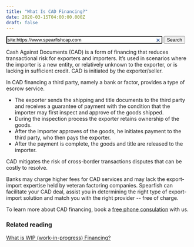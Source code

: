 ```yaml
---
title: "What Is CAD Financing?"
date: 2020-03-15T04:00:00.000Z
draft: false
---
```


<form action="https://www.google.com/search" method="get">
  <input type="search" name="q" value="site:https://www.spearfishcap.com " autofocus size="50">
  <input type="submit" value="Search">
</form>

Cash Against Documents (CAD) is a form of financing that reduces transactional risk for exporters and importers. It’s used in scenarios where the importer is a new entity, or relatively unknown to the exporter, or is lacking in sufficient credit. CAD is initiated by the exporter/seller. 

In CAD financing a third party, namely a bank or factor, provides a type of escrow service. 

* The exporter sends the shipping and title documents to the third party and receives a guarantee of payment with the condition that the importer may first inspect and approve of the goods shipped.
* During the inspection process the exporter retains ownership of the goods. 
* After the importer approves of the goods, he initiates payment to the third party, who then pays the exporter.
* After the payment is complete, the goods and title are released to the importer.

CAD mitigates the risk of cross-border transactions disputes that can be costly to resolve. 

Banks may charge higher fees for CAD services and may lack the export-import expertise held by veteran factoring companies. Spearfish can facilitate your CAD deal, assist you in determining the right type of export-import solution and match you with the right provider -- free of charge.

To learn more about CAD financing, book a <a href="https://calendly.com/spearfish/consultation?month=2020-06" target="blank">free phone consulation</a> with us.

### Related reading
<p></p>
<p><a href="/blog/wip-financing/">What is WIP (work-in-progress) Financing?</a></p>
